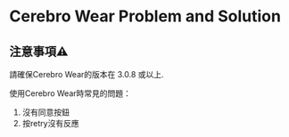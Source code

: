# Cerebro Wear Problem and Solution

## 注意事項⚠️
請確保Cerebro Wear的版本在 3.0.8 或以上.


使用Cerebro Wear時常見的問題：
1. 沒有同意按鈕
2. 按retry沒有反應


